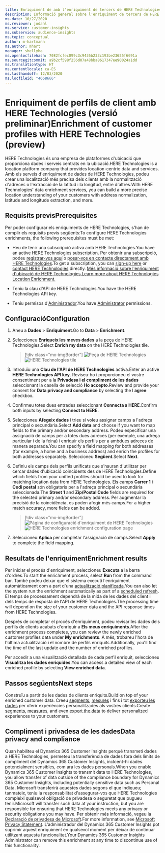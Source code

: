 ```yaml
---
title: Enriquiment de amb l'enriquiment de tercers de HERE Technologies
description: Informació general sobre l'enriquiment de tercers de HERE Technologies.
ms.date: 10/27/2020
ms.reviewer: jodahl
ms.service: customer-insights
ms.subservice: audience-insights
ms.topic: conceptual
author: m-hartmann
ms.author: mhart
manager: shellyha
ms.openlocfilehash: 7082fcfec099c3c9436b233c193be23625f6691a
ms.sourcegitcommit: a9b2cf598f256d07a48bba8617347ee90024a1dd
ms.translationtype: HT
ms.contentlocale: ca-ES
ms.lasthandoff: 12/03/2020
ms.locfileid: "4668666"
---
```

# <a name="enrichment-of-customer-profiles-with-here-technologies-preview"></a><span data-ttu-id="cbe78-103">Enriquiment de perfils de client amb HERE Technologies (versió preliminar)</span><span class="sxs-lookup"><span data-stu-id="cbe78-103">Enrichment of customer profiles with HERE Technologies (preview)</span></span>

<span data-ttu-id="cbe78-104">HERE Technologies és una empresa de plataformes d'ubicació que proporciona dades i serveis centrats en la ubicació.</span><span class="sxs-lookup"><span data-stu-id="cbe78-104">HERE Technologies is a location platform company that provides location-centric data and services.</span></span> <span data-ttu-id="cbe78-105">Amb els serveis d'enriquiment de dades de HERE Technologies, podeu crear una localització més precisa dels clients amb la normalització d'adreces o l'extracció de la latitud i la longitud, entre d'altres.</span><span class="sxs-lookup"><span data-stu-id="cbe78-105">With HERE Technologies' data enrichment services, you can build a more precise location understanding of your customers with address normalization, latitude and longitude extraction, and more.</span></span>

## <a name="prerequisites"></a><span data-ttu-id="cbe78-106">Requisits previs</span><span class="sxs-lookup"><span data-stu-id="cbe78-106">Prerequisites</span></span>

<span data-ttu-id="cbe78-107">Per poder configurar els enriquiments de HERE Technologies, s'han de complir els requisits previs següents:</span><span class="sxs-lookup"><span data-stu-id="cbe78-107">To configure HERE Technologies enrichments, the following prerequisites must be met:</span></span>

- <span data-ttu-id="cbe78-108">Heu de tenir una subscripció activa amb HERE Technologies.</span><span class="sxs-lookup"><span data-stu-id="cbe78-108">You have an active HERE Technologies subscription.</span></span> <span data-ttu-id="cbe78-109">Per obtenir una subscripció, podeu [registrar-vos aquí](https://developer.here.com/sign-up?utm_medium=referral&utm_source=Microsoft-Dynamics-CI&create=Freemium-Basic) o [posar-vos en contacte directament amb HERE Technologies](https://developer.here.com/help?utm_medium=referral&utm_source=Microsoft-Dynamics-CI#how-can-we-help-you).</span><span class="sxs-lookup"><span data-stu-id="cbe78-109">To get a subscription, you can [sign-up here](https://developer.here.com/sign-up?utm_medium=referral&utm_source=Microsoft-Dynamics-CI&create=Freemium-Basic) or [contact HERE Technologies](https://developer.here.com/help?utm_medium=referral&utm_source=Microsoft-Dynamics-CI#how-can-we-help-you) directly.</span></span> [<span data-ttu-id="cbe78-110">Més informació sobre l'enriquiment d'ubicació de HERE Technologies.</span><span class="sxs-lookup"><span data-stu-id="cbe78-110">Learn more about HERE Technologies Location Enrichment.</span></span>](https://developer.here.com/location-enrichment?cid=Dev-MicrosoftDynamics-DB-0-Dev-&utm_source=MicrosoftDynamics&utm_medium=referral&utm_campaign=Online_Dev_ReferralMicrosoft)

- <span data-ttu-id="cbe78-111">Teniu la clau d'API de HERE Technologies.</span><span class="sxs-lookup"><span data-stu-id="cbe78-111">You have the HERE Technologies API key.</span></span>

- <span data-ttu-id="cbe78-112">Teniu permisos d'[Administrador](permissions.md#administrator).</span><span class="sxs-lookup"><span data-stu-id="cbe78-112">You have [Administrator](permissions.md#administrator) permissions.</span></span>

## <a name="configuration"></a><span data-ttu-id="cbe78-113">Configuració</span><span class="sxs-lookup"><span data-stu-id="cbe78-113">Configuration</span></span>

1. <span data-ttu-id="cbe78-114">Aneu a **Dades** > **Enriquiment**.</span><span class="sxs-lookup"><span data-stu-id="cbe78-114">Go to **Data** > **Enrichment**.</span></span>

1. <span data-ttu-id="cbe78-115">Seleccioneu **Enriqueix les meves dades** a la peça de HERE Technologies.</span><span class="sxs-lookup"><span data-stu-id="cbe78-115">Select **Enrich my data** on the HERE Technologies tile.</span></span>

   > [!div class="mx-imgBorder"]
   > <span data-ttu-id="cbe78-116">![Peça de HERE Technologies](media/HERE-tile.png "Peça de HERE Technologies")</span><span class="sxs-lookup"><span data-stu-id="cbe78-116">![HERE Technologies tile](media/HERE-tile.png "HERE Technologies tile")</span></span>

1. <span data-ttu-id="cbe78-117">Introduïu una **Clau de l'API de HERE Technologies** activa.</span><span class="sxs-lookup"><span data-stu-id="cbe78-117">Enter an active **HERE Technologies API key**.</span></span> <span data-ttu-id="cbe78-118">Reviseu-ho i proporcioneu el vostre consentiment per a la **Privadesa i el compliment de les dades** seleccionant la casella de selecció **Ho accepto**.</span><span class="sxs-lookup"><span data-stu-id="cbe78-118">Review and provide your consent for **Data privacy and compliance** by selecting the **I agree** checkbox.</span></span> 

1. <span data-ttu-id="cbe78-119">Confirmeu totes dues entrades seleccionant **Connecta a HERE**.</span><span class="sxs-lookup"><span data-stu-id="cbe78-119">Confirm both inputs by selecting **Connect to HERE**.</span></span>

1. <span data-ttu-id="cbe78-120">Seleccioneu **Afegeix dades** i trieu si voleu assignar camps a l'adreça principal o secundària.</span><span class="sxs-lookup"><span data-stu-id="cbe78-120">Select **Add data** and choose if you want to map fields to the primary and/or secondary address.</span></span> <span data-ttu-id="cbe78-121">Podeu especificar una assignació de camps per a totes dues adreces (per exemple, una adreça particular i de la feina) i enriquir els perfils per a ambdues adreces de manera separada.</span><span class="sxs-lookup"><span data-stu-id="cbe78-121">You can specify a field mapping for both addresses (for example, a home and a business address) and enrich the profiles for both addresses separately.</span></span> <span data-ttu-id="cbe78-122">Seleccioneu **Següent**.</span><span class="sxs-lookup"><span data-stu-id="cbe78-122">Select **Next**.</span></span>

1. <span data-ttu-id="cbe78-123">Definiu els camps dels perfils unificats que s'hauran d'utilitzar per cercar dades d'ubicació coincidents des de HERE Technologies.</span><span class="sxs-lookup"><span data-stu-id="cbe78-123">Define which fields from your unified profiles should be used to look for matching location data from HERE Technologies.</span></span> <span data-ttu-id="cbe78-124">Els camps **Carrer 1** i **Codi postal** són obligatoris per a l'adreça principal o secundària seleccionada.</span><span class="sxs-lookup"><span data-stu-id="cbe78-124">The **Street 1** and **Zip/Postal Code** fields are required for the selected primary and/or secondary address.</span></span> <span data-ttu-id="cbe78-125">Per augmentar la precisió de la coincidència, es poden afegir més camps.</span><span class="sxs-lookup"><span data-stu-id="cbe78-125">For a higher match accuracy, more fields can be added.</span></span>

   > [!div class="mx-imgBorder"]
   > <span data-ttu-id="cbe78-126">![Pàgina de configuració d'enriquiment de HERE Technologies](media/enrichment-HERE-configuration.png "Pàgina de configuració d'enriquiment de HERE Technologies")</span><span class="sxs-lookup"><span data-stu-id="cbe78-126">![HERE Technologies enrichment configuration page](media/enrichment-HERE-configuration.png "HERE Technologies enrichment configuration page")</span></span>

1. <span data-ttu-id="cbe78-127">Seleccioneu **Aplica** per completar l'assignació de camps.</span><span class="sxs-lookup"><span data-stu-id="cbe78-127">Select **Apply** to complete the field mapping.</span></span>

## <a name="enrichment-results"></a><span data-ttu-id="cbe78-128">Resultats de l'enriquiment</span><span class="sxs-lookup"><span data-stu-id="cbe78-128">Enrichment results</span></span>

<span data-ttu-id="cbe78-129">Per iniciar el procés d'enriquiment, seleccioneu **Executa** a la barra d'ordres.</span><span class="sxs-lookup"><span data-stu-id="cbe78-129">To start the enrichment process, select **Run** from the command bar.</span></span> <span data-ttu-id="cbe78-130">També podeu deixar que el sistema executi l'enriquiment automàticament com a part d'una [actualització planificada](system.md#schedule-tab).</span><span class="sxs-lookup"><span data-stu-id="cbe78-130">You can also let the system run the enrichment automatically as part of a [scheduled refresh](system.md#schedule-tab).</span></span> <span data-ttu-id="cbe78-131">El temps de processament dependrà de la mida de les dades del client i dels temps de resposta de l'API de HERE Technologies.</span><span class="sxs-lookup"><span data-stu-id="cbe78-131">The processing time will depend on the size of your customer data and the API response times from HERE Technologies.</span></span>

<span data-ttu-id="cbe78-132">Després de completar el procés d'enriquiment, podeu revisar les dades dels perfils de clients acabats d'enriquir a **Els meus enriquiments**.</span><span class="sxs-lookup"><span data-stu-id="cbe78-132">After the enrichment process completes, you can review the newly enriched customer profiles data under **My enrichments**.</span></span> <span data-ttu-id="cbe78-133">A més, trobareu l'hora de l'última actualització i el nombre de perfils enriquits.</span><span class="sxs-lookup"><span data-stu-id="cbe78-133">Additionally, you'll find the time of the last update and the number of enriched profiles.</span></span>

<span data-ttu-id="cbe78-134">Per accedir a una visualització detallada de cada perfil enriquit, seleccioneu **Visualitza les dades enriquides**.</span><span class="sxs-lookup"><span data-stu-id="cbe78-134">You can access a detailed view of each enriched profile by selecting **View enriched data**.</span></span>

## <a name="next-steps"></a><span data-ttu-id="cbe78-135">Passos següents</span><span class="sxs-lookup"><span data-stu-id="cbe78-135">Next steps</span></span>

<span data-ttu-id="cbe78-136">Construïu a partir de les dades de clients enriquits.</span><span class="sxs-lookup"><span data-stu-id="cbe78-136">Build on top of your enriched customer data.</span></span> <span data-ttu-id="cbe78-137">Creeu [segments](segments.md), [mesures](measures.md) i fins i tot [exporteu les dades](export-destinations.md) per oferir experiències personalitzades als vostres clients.</span><span class="sxs-lookup"><span data-stu-id="cbe78-137">Create [segments](segments.md), [measures](measures.md), and even [export the data](export-destinations.md) to deliver personalized experiences to your customers.</span></span>

## <a name="data-privacy-and-compliance"></a><span data-ttu-id="cbe78-138">Compliment i privadesa de les dades</span><span class="sxs-lookup"><span data-stu-id="cbe78-138">Data privacy and compliance</span></span>

<span data-ttu-id="cbe78-139">Quan habiliteu el Dynamics 365 Customer Insights perquè transmeti dades a HERE Technologies, permeteu la transferència de dades fora dels límits de compliment del Dynamics 365 Customer Insights, incloent-hi dades potencialment sensibles, com ara les dades personals.</span><span class="sxs-lookup"><span data-stu-id="cbe78-139">When you enable Dynamics 365 Customer Insights to transmit data to HERE Technologies, you allow transfer of data outside of the compliance boundary for Dynamics 365 Customer Insights, including potentially sensitive data such as Personal Data.</span></span> <span data-ttu-id="cbe78-140">Microsoft transferirà aquestes dades segons el que indiqueu; tanmateix, teniu la responsabilitat d'assegurar-vos que HERE Technologies compleixi qualsevol obligació de privadesa o seguretat que pugueu tenir.</span><span class="sxs-lookup"><span data-stu-id="cbe78-140">Microsoft will transfer such data at your instruction, but you are responsible for ensuring that HERE Technologies meets any privacy or security obligations you may have.</span></span> <span data-ttu-id="cbe78-141">Per obtenir més informació, vegeu la [Declaració de privadesa de Microsoft](https://go.microsoft.com/fwlink/?linkid=396732).</span><span class="sxs-lookup"><span data-stu-id="cbe78-141">For more information, see [Microsoft Privacy Statement](https://go.microsoft.com/fwlink/?linkid=396732).</span></span>
<span data-ttu-id="cbe78-142">L'administrador del Dynamics 365 Customer Insights pot suprimir aquest enriquiment en qualsevol moment per deixar de continuar utilitzant aquesta funcionalitat.</span><span class="sxs-lookup"><span data-stu-id="cbe78-142">Your Dynamics 365 Customer Insights Administrator can remove this enrichment at any time to discontinue use of this functionality.</span></span>
